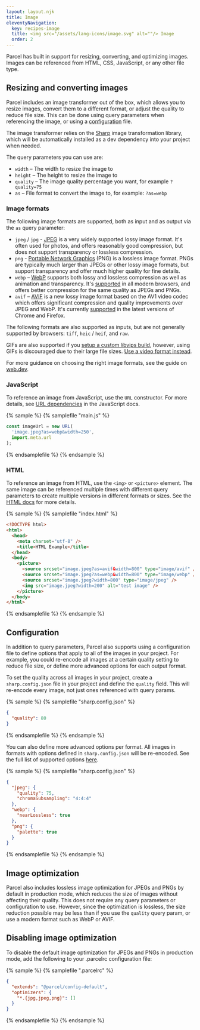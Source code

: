 ```yaml
---
layout: layout.njk
title: Image
eleventyNavigation:
  key: recipes-image
  title: <img src="/assets/lang-icons/image.svg" alt=""/> Image
  order: 2
---
```


Parcel has built in support for resizing, converting, and optimizing images. Images can be referenced from HTML, CSS, JavaScript, or any other file type.

## Resizing and converting images

Parcel includes an image transformer out of the box, which allows you to resize images, convert them to a different format, or adjust the quality to reduce file size. This can be done using query parameters when referencing the image, or using a [configuration](#configuration) file.

The image transformer relies on the [Sharp](https://sharp.pixelplumbing.com/) image transformation library, which will be automatically installed as a dev dependency into your project when needed.

The query parameters you can use are:

- `width` – The width to resize the image to
- `height` – The height to resize the image to
- `quality` – The image quality percentage you want, for example `?quality=75`
- `as` – File format to convert the image to, for example: `?as=webp`

### Image formats

The following image formats are supported, both as input and as output via the `as` query parameter: 

- `jpeg` / `jpg` - [JPEG](https://en.wikipedia.org/wiki/JPEG) is a very widely supported lossy image format. It's often used for photos, and offers reasonably good compression, but does not support transparency or lossless compression.
- `png` - [Portable Network Graphics](https://en.wikipedia.org/wiki/Portable_Network_Graphics) (PNG) is a lossless image format. PNGs are typically much larger than JPEGs or other lossy image formats, but support transparency and offer much higher quality for fine details.
- `webp` – [WebP](https://en.wikipedia.org/wiki/WebP) supports both lossy and lossless compression as well as animation and transparency. It's [supported](https://caniuse.com/webp) in all modern browsers, and offers better compression for the same quality as JPEGs and PNGs.
- `avif` – [AVIF](https://jakearchibald.com/2020/avif-has-landed/) is a new lossy image format based on the AV1 video codec which offers significant compression and quality improvements over JPEG and WebP. It's currently [supported](https://caniuse.com/avif) in the latest versions of Chrome and Firefox.

The following formats are also supported as inputs, but are not generally supported by browsers: `tiff`, `heic` / `heif`, and `raw`.

GIFs are also supported if you [setup a custom libvips build](https://github.com/lovell/sharp/issues/2437), however, using GIFs is discouraged due to their large file sizes. [Use a video format instead](https://web.dev/replace-gifs-with-videos/).

For more guidance on choosing the right image formats, see the guide on [web.dev](https://web.dev/choose-the-right-image-format/).

### JavaScript

To reference an image from JavaScript, use the `URL` constructor. For more details, see [URL dependencies](/languages/javascript/#url-dependencies) in the JavaScript docs.

{% sample %}
{% samplefile "main.js" %}

```js
const imageUrl = new URL(
  'image.jpeg?as=webp&width=250',
  import.meta.url
);
```

{% endsamplefile %}
{% endsample %}

### HTML

To reference an image from HTML, use the `<img>` or `<picture>` element. The same image can be referenced multiple times with different query parameters to create multiple versions in different formats or sizes. See the [HTML docs](/languages/html/#images) for more details.

{% sample %}
{% samplefile "index.html" %}

```html
<!DOCTYPE html>
<html>
  <head>
    <meta charset="utf-8" />
    <title>HTML Example</title>
  </head>
  <body>
    <picture>
      <source srcset="image.jpeg?as=avif&width=800" type="image/avif" />
      <source srcset="image.jpeg?as=webp&width=800" type="image/webp" />
      <source srcset="image.jpeg?width=800" type="image/jpeg" />
      <img src="image.jpeg?width=200" alt="test image" />
    </picture>
  </body>
</html>
```

{% endsamplefile %}
{% endsample %}

## Configuration

In addition to query parameters, Parcel also supports using a configuration file to define options that apply to all of the images in your project. For example, you could re-encode all images at a certain quality setting to reduce file size, or define more advanced options for each output format.

To set the quality across all images in your project, create a `sharp.config.json` file in your project and define the `quality` field. This will re-encode every image, not just ones referenced with query params.

{% sample %}
{% samplefile "sharp.config.json" %}

```json
{
  "quality": 80
}
```

{% endsamplefile %}
{% endsample %}

You can also define more advanced options per format. All images in formats with options defined in `sharp.config.json` will be re-encoded. See the full list of supported options [here](https://sharp.pixelplumbing.com/api-output#jpeg).

{% sample %}
{% samplefile "sharp.config.json" %}

```json
{
  "jpeg": {
    "quality": 75,
    "chromaSubsampling": "4:4:4"
  },
  "webp": {
    "nearLossless": true
  },
  "png": {
    "palette": true
  }
}
```

{% endsamplefile %}
{% endsample %}

## Image optimization

Parcel also includes lossless image optimization for JPEGs and PNGs by default in production mode, which reduces the size of images without affecting their quality. This does not require any query parameters or configuration to use. However, since the optimization is lossless, the size reduction possible may be less than if you use the `quality` query param, or use a modern format such as WebP or AVIF.

## Disabling image optimization

To disable the default image optimization for JPEGs and PNGs in production mode, add the following to your .parcelrc configuration file:

{% sample %}
{% samplefile ".parcelrc" %}

```json
{
  "extends": "@parcel/config-default",
  "optimizers": {
    "*.{jpg,jpeg,png}": []
  }
}
```

{% endsamplefile %}
{% endsample %}
